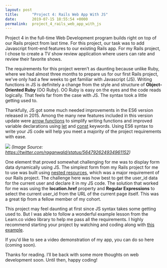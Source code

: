 ```yaml
---
layout: post
title:      "Project 4: Rails Web App With JS"
date:       2019-07-15 18:55:54 +0000
permalink:  project_4_rails_web_app_with_js
---
```



Project 4 in the full-time Web Development program builds right on top of our Rails project from last time.  For this project, our task was to add Javascript front-end features to our existing Rails app.  For my Rails project, I chose to create a TV show review application where users can rate and review their favorite shows.  

The requirements for this project weren’t as daunting because unlike Ruby, where we had almost three months to prepare us for our first Rails project, we've only had a few weeks to get familiar with Javascript (JS).  Writing functions in JS is definitely a change from the style and structure of **Object-Oriented Ruby** (OO Ruby).  OO Ruby is easy on the eyes and the code reads logically.  That feels far from the case with JS.  The syntax took a little getting used to.

Thankfully, JS got some much needed improvements in the ES6 version released in 2015.  Among the many new features included in this version update were [arrow functions](https://developer.mozilla.org/en-US/docs/Web/JavaScript/Reference/Functions/Arrow_functions) to simplify writing functions and improved variable declarations using [let](https://developer.mozilla.org/en-US/docs/Web/JavaScript/Reference/Statements/let) and [const](https://developer.mozilla.org/en-US/docs/Web/JavaScript/Reference/Statements/const) keywords.  Using ES6 syntax to write your JS code will help you meet a majority of the project requirements with ease.

![](https://miro.medium.com/max/875/1*uKSqphvj9r712aKOujuZtQ.png)
*(Image Source: https://twitter.com/raganwald/status/564792624934961152)*

One element that proved somewhat challenging for me was to display form data dynamically using JS.  The simplest form from my Rails project for me to use was built using [nested resources](https://guides.rubyonrails.org/routing.html#nested-resources), which was a major requirement of our Rails project.  The challenge here was how best to get the user_id data for the current user and declare it in my JS code.  The solution that worked for me was using the **location.href** property and **Regular Expressions** to select the current user_id from the URL of the current page itself.  This was a great tip from a fellow member of my cohort.  

This project may feel daunting at first since JS syntax takes some getting used to.  But I was able to follow a wonderful example lesson from the Learn.co video library to help me pass all the requirements.  I highly recommend starting your project by watching and coding along with [this example](https://www.youtube.com/watch?v=oHPM0ekV7zQ).  

If you'd like to see a video demonstration of my app, you can do so here (coming soon).

Thanks for reading.  I’ll be back with some more thoughts on web development soon.  Until then, happy coding!  








